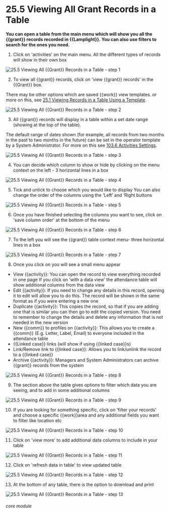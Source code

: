 # 25.5 Viewing All Grant Records in a Table

**You can open a table from the main menu which will show you all the {{grant}} records recorded in {{Lamplight}}. You can also use filters to search for the ones you need.**

1. Click on &#039;activities&#039; on the main menu. All the different types of records will show in their own box

![25.5 Viewing All {{Grant}} Records in a Table - step 1](25.5_Viewing_All_Grant_Records_in_a_Table_im_1.png)

2. To view all {{grant}} records, click on &#039;view {{grant}} records&#039; in the {{Grant}} box.

There may be other options which are saved {{work}} view templates. or more on this, see [25.1 Viewing Records in a Table Using a Template](/help/index/p/25.1).

![25.5 Viewing All {{Grant}} Records in a Table - step 2](25.5_Viewing_All_Grant_Records_in_a_Table_im_2.png)

3. All {{grant}} records will display in a table within a set date range (showing at the top of the table).

The default range of dates shown (for example, all records from two months in the past to two months in the future) can be set in the operator template by a System Administrator. For more on this see [103.6 Activities Settings](/help/index/p/103.6).

![25.5 Viewing All {{Grant}} Records in a Table - step 3](25.5_Viewing_All_Grant_Records_in_a_Table_im_3.png)

4. You can decide which column to show or hide by clicking on the menu context on the left - 3 horizontal lines in a box

![25.5 Viewing All {{Grant}} Records in a Table - step 4](25.5_Viewing_All_Grant_Records_in_a_Table_im_4.png)

5. Tick and untick to choose which you would like to display
You can also change the order of the columns using the ‘Left’ and ‘Right buttons

![25.5 Viewing All {{Grant}} Records in a Table - step 5](25.5_Viewing_All_Grant_Records_in_a_Table_im_5.png)

6. Once you have finished selecting the columns you want to see, click on &#039;save column order&#039; at the bottom of the menu

![25.5 Viewing All {{Grant}} Records in a Table - step 6](25.5_Viewing_All_Grant_Records_in_a_Table_im_6.png)

7. To the left you will see the {{grant}} table context menu- three horizontal lines in a box

![25.5 Viewing All {{Grant}} Records in a Table - step 7](25.5_Viewing_All_Grant_Records_in_a_Table_im_7.png)

8. Once you click on you will see a small menu appear
- View {{activity}}: You can open the record to view everything recorded in one page
If you click on ‘with a data view’ the attendance table will show additional columns from the data view
- Edit {{activity}}: If you need to change any details in this record, opening it to edit will allow you to do this. The record will be shown in the same format as if you were entering a new one
- Duplicate {{activity}}: This copies the record, so that if you are adding one that is similar you can then go to edit the copied version. You need to remember to change the details and delete any information that is not needed in the new version
- New {{comm}} to profiles on {{activity}}: This allows you to create a {{comm}} (E.g. Letter, Label, Email) to everyone included in the attendance table
- {{Linked case}} links (will show if using {{linked case}}s)
- Link/Remove link to {{linked case}}: Allows you to link/unlink the record to a {{linked case}}
- Archive {{activity}}: Managers and System Administrators can archive {{grant}} records from the system

![25.5 Viewing All {{Grant}} Records in a Table - step 8](25.5_Viewing_All_Grant_Records_in_a_Table_im_8.png)

9. The section above the table gives options to filter which data you are seeing, and to add in some additional columns

![25.5 Viewing All {{Grant}} Records in a Table - step 9](25.5_Viewing_All_Grant_Records_in_a_Table_im_9.png)

10. If you are looking for something specific, click on &#039;filter your records&#039; and choose a specific {{work}}area and any additional fields you want to filter like location etc

![25.5 Viewing All {{Grant}} Records in a Table - step 10](25.5_Viewing_All_Grant_Records_in_a_Table_im_10.png)

11. Click on &#039;view more&#039; to add additional data columns to include in your table

![25.5 Viewing All {{Grant}} Records in a Table - step 11](25.5_Viewing_All_Grant_Records_in_a_Table_im_11.png)

12. Click on &#039;refresh data in table&#039; to view updated table

![25.5 Viewing All {{Grant}} Records in a Table - step 12](25.5_Viewing_All_Grant_Records_in_a_Table_im_12.png)

13. At the bottom of any table, there is the option to download and print

![25.5 Viewing All {{Grant}} Records in a Table - step 13](25.5_Viewing_All_Grant_Records_in_a_Table_im_13.png)



###### core module
